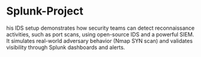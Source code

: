 # Splunk-Project
his IDS setup demonstrates how security teams can detect reconnaissance activities, such as port scans, using open-source IDS and a powerful SIEM. It simulates real-world adversary behavior (Nmap SYN scan) and validates visibility through Splunk dashboards and alerts.
